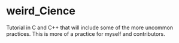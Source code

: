 # weird_Cience
Tutorial in C and C++ that will include some of the more uncommon practices. This is more of a practice for myself and contributors.

